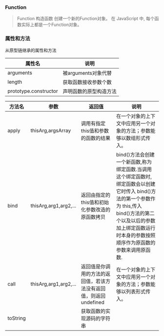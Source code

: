 ### Function

>Function 构造函数 创建一个新的Function对象。 在 JavaScript 中, 每个函数实际上都是一个Function对象。

### 属性和方法

从原型链继承的属性和方法

|属性名|说明
|-|-|
|arguments|被arguments对象代替
|length|获取函数接收参数个数
|prototype.constructor|声明函数的原型构造方法

|方法名|参数|返回值|说明
|-|-|-|-
|apply|thisArg,argsArray|调用有指定this值和参数的函数的结果|在一个对象的上下文中应用另一个对象的方法；参数能够以数组形式传入。
|bind|thisArg,arg1,arg2,...|返回由指定的this值和初始化参数改造的原函数拷贝|bind()方法会创建一个新函数,称为绑定函数.当调用这个绑定函数时,绑定函数会以创建它时传入 bind()方法的第一个参数作为 this,传入 bind()方法的第二个以及以后的参数加上绑定函数运行时本身的参数按照顺序作为原函数的参数来调用原函数.
|call|thisArg,arg1,arg2,...|返回值是你调用的方法的返回值，若该方法没有返回值，则返回undefined|在一个对象的上下文中应用另一个对象的方法；参数能够以列表形式传入。
|toString||获取函数的实现源码的字符串
